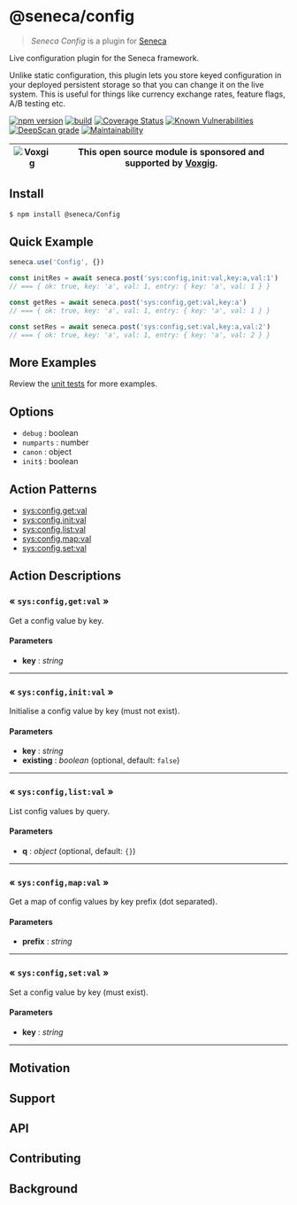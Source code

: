 # @seneca/config

> _Seneca Config_ is a plugin for [Seneca](http://senecajs.org)

Live configuration plugin for the Seneca framework.

Unlike static configuration, this plugin lets you store keyed
configuration in your deployed persistent storage so that you can
change it on the live system. This is useful for things like currency
exchange rates, feature flags, A/B testing etc.


[![npm version](https://img.shields.io/npm/v/@seneca/config.svg)](https://npmjs.com/package/@seneca/config)
[![build](https://github.com/senecajs/SenecaConfig/actions/workflows/build.yml/badge.svg)](https://github.com/senecajs/SenecaConfig/actions/workflows/build.yml)
[![Coverage Status](https://coveralls.io/repos/github/senecajs/SenecaConfig/badge.svg?branch=main)](https://coveralls.io/github/senecajs/SenecaConfig?branch=main)
[![Known Vulnerabilities](https://snyk.io/test/github/senecajs/SenecaConfig/badge.svg)](https://snyk.io/test/github/senecajs/SenecaConfig)
[![DeepScan grade](https://deepscan.io/api/teams/5016/projects/26547/branches/846930/badge/grade.svg)](https://deepscan.io/dashboard#view=project&tid=5016&pid=26547&bid=846930)
[![Maintainability](https://api.codeclimate.com/v1/badges/3e5e5c11a17dbfbdd894/maintainability)](https://codeclimate.com/github/senecajs/SenecaConfig/maintainability)

| ![Voxgig](https://www.voxgig.com/res/img/vgt01r.png) | This open source module is sponsored and supported by [Voxgig](https://www.voxgig.com). |
| ---------------------------------------------------- | --------------------------------------------------------------------------------------- |

## Install

```sh
$ npm install @seneca/Config
```

## Quick Example

```js
seneca.use('Config', {})

const initRes = await seneca.post('sys:config,init:val,key:a,val:1')
// === { ok: true, key: 'a', val: 1, entry: { key: 'a', val: 1 } }

const getRes = await seneca.post('sys:config,get:val,key:a')
// === { ok: true, key: 'a', val: 1, entry: { key: 'a', val: 1 } }

const setRes = await seneca.post('sys:config,set:val,key:a,val:2')
// === { ok: true, key: 'a', val: 1, entry: { key: 'a', val: 2 } }

```

## More Examples

Review the [unit tests](test/Config.test.ts) for more examples.



<!--START:options-->


## Options

* `debug` : boolean
* `numparts` : number
* `canon` : object
* `init$` : boolean


<!--END:options-->

<!--START:action-list-->


## Action Patterns

* [sys:config,get:val](#-sysconfiggetval-)
* [sys:config,init:val](#-sysconfiginitval-)
* [sys:config,list:val](#-sysconfiglistval-)
* [sys:config,map:val](#-sysconfigmapval-)
* [sys:config,set:val](#-sysconfigsetval-)


<!--END:action-list-->

<!--START:action-desc-->


## Action Descriptions

### &laquo; `sys:config,get:val` &raquo;

Get a config value by key.


#### Parameters


* __key__ : _string_


----------
### &laquo; `sys:config,init:val` &raquo;

Initialise a config value by key (must not exist).


#### Parameters


* __key__ : _string_
* __existing__ : _boolean_ (optional, default: `false`)


----------
### &laquo; `sys:config,list:val` &raquo;

List config values by query.


#### Parameters


* __q__ : _object_ (optional, default: `{}`)


----------
### &laquo; `sys:config,map:val` &raquo;

Get a map of config values by key prefix (dot separated).


#### Parameters


* __prefix__ : _string_


----------
### &laquo; `sys:config,set:val` &raquo;

Set a config value by key (must exist).


#### Parameters


* __key__ : _string_


----------


<!--END:action-desc-->

## Motivation

## Support

## API

## Contributing

## Background
